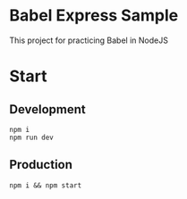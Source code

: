 # Babel Express Sample

This project for practicing Babel in NodeJS

# Start

## Development

```
npm i
npm run dev
```

## Production

```
npm i && npm start
```


